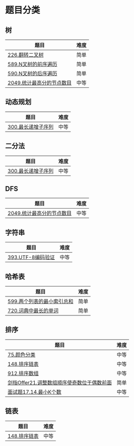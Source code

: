 # 题目分类

## 树

| 题目 | 难度 |
| ---- | ---- |
| [226.翻转二叉树](../../problemset/226.翻转二叉树/README.md) | 简单 |
| [589.N叉树的前序遍历](../../problemset/589.N叉树的前序遍历/README.md) | 简单 |
| [590.N叉树的后序遍历](../../problemset/590.N叉树的后序遍历/README.md) | 简单 |
| [2049.统计最高分的节点数目](../../problemset/2049.统计最高分的节点数目/README.md) | 中等 |

## 动态规划

| 题目 | 难度 |
| ---- | ---- |
| [300.最长递增子序列](../../problemset/300.最长递增子序列/README.md) | 中等 |

## 二分法

| 题目 | 难度 |
| ---- | ---- |
| [300.最长递增子序列](../../problemset/300.最长递增子序列/README.md) | 中等 |

## DFS

| 题目 | 难度 |
| ---- | ---- |
| [2049.统计最高分的节点数目](../../problemset/2049.统计最高分的节点数目/README.md) | 中等 |

## 字符串

| 题目 | 难度 |
| ---- | ---- |
| [393.UTF-8编码验证](../../problemset/393.UTF-8编码验证/README.md) | 中等 |

## 哈希表

| 题目 | 难度 |
| ---- | ---- |
| [599.两个列表的最小索引总和](../../problemset/599.两个列表的最小索引总和/README.md) | 简单 |
| [720.词典中最长的单词](../../problemset/720.词典中最长的单词/README.md) | 简单 |

## 排序

| 题目 | 难度 |
| ---- | ---- |
| [75.颜色分类](../../problemset/75.颜色分类/README.md) | 中等 |
| [148.排序链表](../../problemset/148.排序链表/README.md) | 中等 |
| [912.排序数组](../../problemset/912.排序数组/README.md) | 中等 |
| [剑指Offer21.调整数组顺序使奇数位于偶数前面](../../problemset/剑指Offer21.调整数组顺序使奇数位于偶数前面/README.md) | 简单 |
| [面试题17.14.最小K个数](../../problemset/面试题17.14.最小K个数/README.md) | 中等 |

## 链表

| 题目 | 难度 |
| ---- | ---- |
| [148.排序链表](../../problemset/148.排序链表/README.md) | 中等 |
